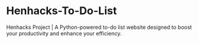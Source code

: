 # Henhacks-To-Do-List
Henhacks Project | A Python-powered to-do list website designed to boost your productivity and enhance your efficiency.
